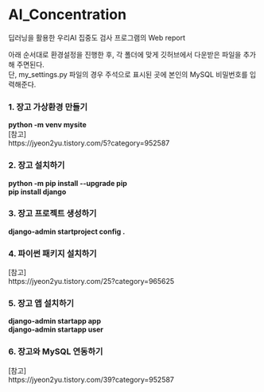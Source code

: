 # AI_Concentration
딥러닝을 활용한 우리AI 집중도 검사 프로그램의 Web report<br>

아래 순서대로 환경설정을 진행한 후, 각 폴더에 맞게 깃허브에서 다운받은 파일을 추가해 주면된다.<br>
단, my_settings.py 파일의 경우 주석으로 표시된 곳에 본인의 MySQL 비밀번호를 입력해준다.

<h3>1. 장고 가상환경 만들기</h3>
<b>python -m venv mysite</b> <br>
[참고]<br>
https://jyeon2yu.tistory.com/5?category=952587

<h3>2. 장고 설치하기</h3>
<b>python -m pip install --upgrade pip <br>
pip install django</b>

<h3>3. 장고 프로젝트 생성하기</h3>
<b>django-admin startproject config . </b><br>

<h3>4. 파이썬 패키지 설치하기</h3>
[참고]<br>
https://jyeon2yu.tistory.com/25?category=965625

<h3>5. 장고 앱 설치하기</h3>
<b>django-admin startapp app <br>
django-admin startapp user</b>

<h3>6. 장고와 MySQL 연동하기</h3>
[참고] <br>
https://jyeon2yu.tistory.com/39?category=952587
